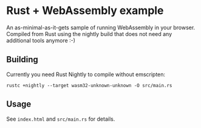 # Rust + WebAssembly example
An as-minimal-as-it-gets sample of running WebAssembly in your browser. Compiled from Rust using the nightly build that does not need any additional tools anymore :-)  

## Building
Currently you need Rust Nightly to compile without emscripten:
```
rustc +nightly --target wasm32-unknown-unknown -O src/main.rs
```

## Usage
See `index.html` and `src/main.rs` for details.
